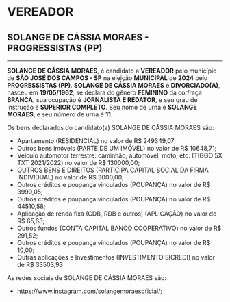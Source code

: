 # VEREADOR
## SOLANGE DE CÁSSIA MORAES - PROGRESSISTAS (PP)
---
**SOLANGE DE CÁSSIA MORAES**, é candidato a **VEREADOR** pelo município de **SÃO JOSÉ DOS CAMPOS - SP** na eleição **MUNICIPAL** de **2024** pelo **PROGRESSISTAS (PP)**.
**SOLANGE DE CÁSSIA MORAES** é **DIVORCIADO(A)**, nasceu em **19/05/1962**, se declara do gênero **FEMININO** da cor/raça **BRANCA**, sua ocupação é **JORNALISTA E REDATOR**, e seu grau de instrução é **SUPERIOR COMPLETO**.
Seu nome de urna é **SOLANGE MORAES**, e seu número de urna é **11**.

Os bens declarados do candidato(a) SOLANGE DE CÁSSIA MORAES são: 
- Apartamento (RESIDENCIAL) no valor de R$ 249349,07;
- Outros bens imóveis (PARTE DE UM IMÓVEL) no valor de R$ 10648,71;
- Veículo automotor terrestre: caminhão, automóvel, moto, etc. (TIGGO 5X TXT 2021/2022) no valor de R$ 130000,00;
- OUTROS BENS E DIREITOS (PARTICIPA CAPITAL SOCIAL DA FIRMA INDIVIDUAL) no valor de R$ 3000,00;
- Outros créditos e poupança vinculados (POUPANÇA) no valor de R$ 3990,05;
- Outros créditos e poupança vinculados (POUPANÇA) no valor de R$ 44510,58;
- Aplicação de renda fixa (CDB, RDB e outros) (APLICAÇÃO) no valor de R$ 65,68;
- Outros fundos (CONTA CAPITAL BANCO COOPERATIVO) no valor de R$ 291,52;
- Outros créditos e poupança vinculados (POUPANÇA) no valor de R$ 10,00;
- Outras aplicações e Investimentos (INVESTIMENTO SICREDI) no valor de R$ 33503,93

As redes sociais de SOLANGE DE CÁSSIA MORAES são:
- https://www.instagram.com/solangemoraesoficial/;